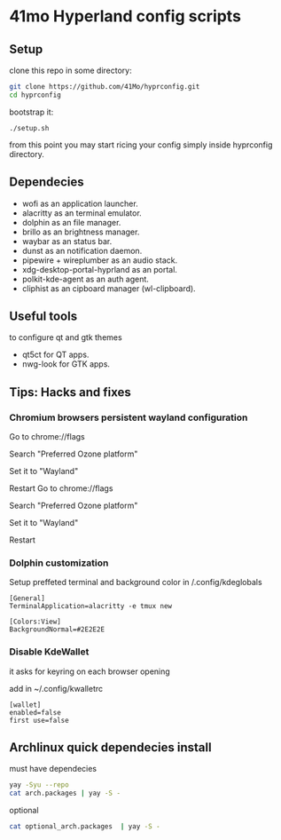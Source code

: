 # 41mo Hyperland config scripts

## Setup
clone this repo in some directory:

```bash 
git clone https://github.com/41Mo/hyprconfig.git
cd hyprconfig
```

bootstrap it:

```
./setup.sh
```

from this point you may start ricing your config simply inside hyprconfig directory.

## Dependecies

- wofi as an application launcher.
- alacritty as an terminal emulator.
- dolphin as an file manager.
- brillo as an brightness manager.
- waybar as an status bar.
- dunst as an notification daemon.
- pipewire + wireplumber as an audio stack.
- xdg-desktop-portal-hyprland as an portal.
- polkit-kde-agent as an auth agent.
- cliphist as an cipboard manager (wl-clipboard).

## Useful tools
to configure qt and gtk themes
- qt5ct for QT apps.
- nwg-look for GTK apps.

## Tips: Hacks and fixes
### Chromium browsers persistent wayland configuration
Go to chrome://flags

Search "Preferred Ozone platform"

Set it to "Wayland"

Restart
Go to chrome://flags

Search "Preferred Ozone platform"

Set it to "Wayland"

Restart

### Dolphin customization
Setup preffeted terminal and background color
in /.config/kdeglobals
```
[General]
TerminalApplication=alacritty -e tmux new

[Colors:View]
BackgroundNormal=#2E2E2E
```

### Disable KdeWallet
it asks for keyring on each browser opening

add in ~/.config/kwalletrc
```
[wallet]
enabled=false
first use=false
```

## Archlinux quick dependecies install

must have dependecies
```bash
yay -Syu --repo
cat arch.packages | yay -S -
```

optional
```bash
cat optional_arch.packages  | yay -S -
```

